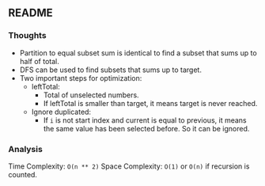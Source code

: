 ## README

### Thoughts

- Partition to equal subset sum is identical to find a subset that sums up to half of total.
- DFS can be used to find subsets that sums up to target.
- Two important steps for optimization:
  - leftTotal:
    - Total of unselected numbers.
    - If leftTotal is smaller than target, it means target is never reached.
  - Ignore duplicated:
    - If `i` is not start index and current is equal to previous, it means the same value has been selected before. So it can be ignored.

### Analysis

Time Complexity: `O(n ** 2)`
Space Complexity: `O(1)` or `O(n)` if recursion is counted.
